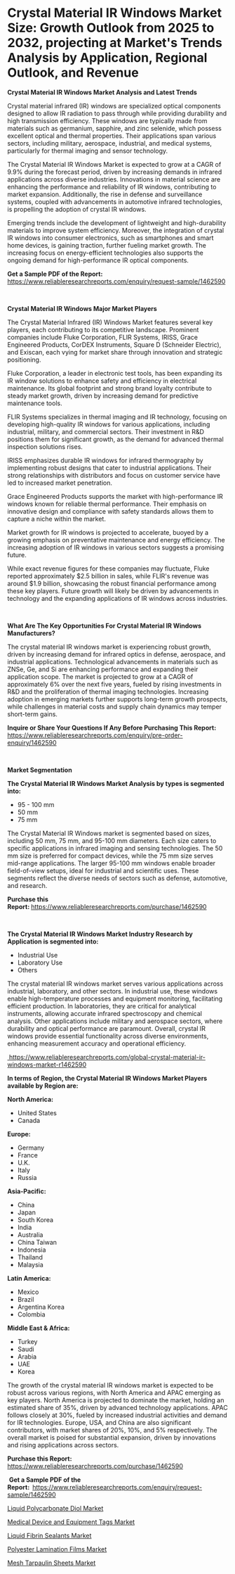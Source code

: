 <p><h1>Crystal Material IR Windows Market Size: Growth Outlook from 2025 to 2032, projecting at Market's Trends Analysis by Application, Regional Outlook, and Revenue</h1></p><p><strong>Crystal Material IR Windows Market Analysis and Latest Trends</strong></p>
<p><p>Crystal material infrared (IR) windows are specialized optical components designed to allow IR radiation to pass through while providing durability and high transmission efficiency. These windows are typically made from materials such as germanium, sapphire, and zinc selenide, which possess excellent optical and thermal properties. Their applications span various sectors, including military, aerospace, industrial, and medical systems, particularly for thermal imaging and sensor technology.</p><p>The Crystal Material IR Windows Market is expected to grow at a CAGR of 9.9% during the forecast period, driven by increasing demands in infrared applications across diverse industries. Innovations in material science are enhancing the performance and reliability of IR windows, contributing to market expansion. Additionally, the rise in defense and surveillance systems, coupled with advancements in automotive infrared technologies, is propelling the adoption of crystal IR windows. </p><p>Emerging trends include the development of lightweight and high-durability materials to improve system efficiency. Moreover, the integration of crystal IR windows into consumer electronics, such as smartphones and smart home devices, is gaining traction, further fueling market growth. The increasing focus on energy-efficient technologies also supports the ongoing demand for high-performance IR optical components.</p></p>
<p><strong>Get a Sample PDF of the Report:&nbsp;</strong> <a href="https://www.reliableresearchreports.com/enquiry/request-sample/1462590?utm_campaign=123&utm_medium=2&utm_source=Github&utm_content=ia&utm_term=03022025&utm_id=crystal-material-ir-windows">https://www.reliableresearchreports.com/enquiry/request-sample/1462590</a></p>
<p>&nbsp;</p>
<p><strong>Crystal Material IR Windows Major Market Players</strong></p>
<p><p>The Crystal Material Infrared (IR) Windows Market features several key players, each contributing to its competitive landscape. Prominent companies include Fluke Corporation, FLIR Systems, IRISS, Grace Engineered Products, CorDEX Instruments, Square D (Schneider Electric), and Exiscan, each vying for market share through innovation and strategic positioning.</p><p>Fluke Corporation, a leader in electronic test tools, has been expanding its IR window solutions to enhance safety and efficiency in electrical maintenance. Its global footprint and strong brand loyalty contribute to steady market growth, driven by increasing demand for predictive maintenance tools.</p><p>FLIR Systems specializes in thermal imaging and IR technology, focusing on developing high-quality IR windows for various applications, including industrial, military, and commercial sectors. Their investment in R&D positions them for significant growth, as the demand for advanced thermal inspection solutions rises.</p><p>IRISS emphasizes durable IR windows for infrared thermography by implementing robust designs that cater to industrial applications. Their strong relationships with distributors and focus on customer service have led to increased market penetration.</p><p>Grace Engineered Products supports the market with high-performance IR windows known for reliable thermal performance. Their emphasis on innovative design and compliance with safety standards allows them to capture a niche within the market.</p><p>Market growth for IR windows is projected to accelerate, buoyed by a growing emphasis on preventative maintenance and energy efficiency. The increasing adoption of IR windows in various sectors suggests a promising future.</p><p>While exact revenue figures for these companies may fluctuate, Fluke reported approximately $2.5 billion in sales, while FLIR's revenue was around $1.9 billion, showcasing the robust financial performance among these key players. Future growth will likely be driven by advancements in technology and the expanding applications of IR windows across industries.</p></p>
<p>&nbsp;</p>
<p><strong>What Are The Key Opportunities For Crystal Material IR Windows Manufacturers?</strong></p>
<p><p>The crystal material IR windows market is experiencing robust growth, driven by increasing demand for infrared optics in defense, aerospace, and industrial applications. Technological advancements in materials such as ZNSe, Ge, and Si are enhancing performance and expanding their application scope. The market is projected to grow at a CAGR of approximately 6% over the next five years, fueled by rising investments in R&D and the proliferation of thermal imaging technologies. Increasing adoption in emerging markets further supports long-term growth prospects, while challenges in material costs and supply chain dynamics may temper short-term gains.</p></p>
<p><strong>Inquire or Share Your Questions If Any Before Purchasing This Report:</strong> <a href="https://www.reliableresearchreports.com/enquiry/pre-order-enquiry/1462590?utm_campaign=123&utm_medium=2&utm_source=Github&utm_content=ia&utm_term=03022025&utm_id=crystal-material-ir-windows">https://www.reliableresearchreports.com/enquiry/pre-order-enquiry/1462590</a></p>
<p>&nbsp;</p>
<p><strong>Market Segmentation</strong></p>
<p><strong>The Crystal Material IR Windows Market Analysis by types is segmented into:</strong></p>
<p><ul><li>95 - 100 mm</li><li>50 mm</li><li>75 mm</li></ul></p>
<p><p>The Crystal Material IR Windows market is segmented based on sizes, including 50 mm, 75 mm, and 95-100 mm diameters. Each size caters to specific applications in infrared imaging and sensing technologies. The 50 mm size is preferred for compact devices, while the 75 mm size serves mid-range applications. The larger 95-100 mm windows enable broader field-of-view setups, ideal for industrial and scientific uses. These segments reflect the diverse needs of sectors such as defense, automotive, and research.</p></p>
<p><strong>Purchase this Report:&nbsp;</strong><a href="https://www.reliableresearchreports.com/purchase/1462590?utm_campaign=123&utm_medium=2&utm_source=Github&utm_content=ia&utm_term=03022025&utm_id=crystal-material-ir-windows">https://www.reliableresearchreports.com/purchase/1462590</a></p>
<p>&nbsp;</p>
<p><strong>The Crystal Material IR Windows Market Industry Research by Application is segmented into:</strong></p>
<p><ul><li>Industrial Use</li><li>Laboratory Use</li><li>Others</li></ul></p>
<p><p>The crystal material IR windows market serves various applications across industrial, laboratory, and other sectors. In industrial use, these windows enable high-temperature processes and equipment monitoring, facilitating efficient production. In laboratories, they are critical for analytical instruments, allowing accurate infrared spectroscopy and chemical analysis. Other applications include military and aerospace sectors, where durability and optical performance are paramount. Overall, crystal IR windows provide essential functionality across diverse environments, enhancing measurement accuracy and operational efficiency.</p></p>
<p><a href="https://www.reliableresearchreports.com/global-crystal-material-ir-windows-market-r1462590?utm_campaign=123&utm_medium=2&utm_source=Github&utm_content=ia&utm_term=03022025&utm_id=crystal-material-ir-windows">&nbsp;https://www.reliableresearchreports.com/global-crystal-material-ir-windows-market-r1462590</a></p>
<p><strong>In terms of Region, the Crystal Material IR Windows Market Players available by Region are:</strong></p>
<p>
    <p> <strong> North America: </strong>
        <ul>
            <li>United States</li>
            <li>Canada</li>
        </ul>
        </p> 
    <p> <strong> Europe: </strong>
        <ul>
            <li>Germany</li>
            <li>France</li>
            <li>U.K.</li>
            <li>Italy</li>
            <li>Russia</li>
        </ul>
        </p> 
    <p> <strong> Asia-Pacific: </strong>
        <ul>
            <li>China</li>
            <li>Japan</li>
            <li>South Korea</li>
            <li>India</li>
            <li>Australia</li>
            <li>China Taiwan</li>
            <li>Indonesia</li>
            <li>Thailand</li>
            <li>Malaysia</li>
        </ul>
        </p> 
    <p> <strong> Latin America: </strong>
        <ul>
            <li>Mexico</li>
            <li>Brazil</li>
            <li>Argentina Korea</li>
            <li>Colombia</li>
        </ul>
        </p> 
    <p> <strong> Middle East & Africa: </strong>
        <ul>
            <li>Turkey</li>
            <li>Saudi</li>
            <li>Arabia</li>
            <li>UAE</li>
            <li>Korea</li>
        </ul>
    </p>
    </p>
<p><p>The growth of the crystal material IR windows market is expected to be robust across various regions, with North America and APAC emerging as key players. North America is projected to dominate the market, holding an estimated share of 35%, driven by advanced technology applications. APAC follows closely at 30%, fueled by increased industrial activities and demand for IR technologies. Europe, USA, and China are also significant contributors, with market shares of 20%, 10%, and 5% respectively. The overall market is poised for substantial expansion, driven by innovations and rising applications across sectors.</p></p>
<p><strong>Purchase this Report: </strong><a href="https://www.reliableresearchreports.com/purchase/1462590?utm_campaign=123&utm_medium=2&utm_source=Github&utm_content=ia&utm_term=03022025&utm_id=crystal-material-ir-windows">https://www.reliableresearchreports.com/purchase/1462590</a></p>
<p>&nbsp;<strong>Get a Sample PDF of the Report:&nbsp;&nbsp;</strong><a href="https://www.reliableresearchreports.com/enquiry/request-sample/1462590?utm_campaign=123&utm_medium=2&utm_source=Github&utm_content=ia&utm_term=03022025&utm_id=crystal-material-ir-windows">https://www.reliableresearchreports.com/enquiry/request-sample/1462590</a></p>
<p><strong></strong></p>
<p><p><a href="https://github.com/hartsockdonnette82/Market-Research-Report-List-1/blob/main/liquid-polycarbonate-diol-market.md?utm_campaign=123&utm_medium=2&utm_source=Github&utm_content=ia&utm_term=03022025&utm_id=crystal-material-ir-windows">Liquid Polycarbonate Diol Market</a></p><p><a href="https://github.com/akaalahk/Market-Research-Report-List-1/blob/main/medical-device-and-equipment-tags-market.md?utm_campaign=123&utm_medium=2&utm_source=Github&utm_content=ia&utm_term=03022025&utm_id=crystal-material-ir-windows">Medical Device and Equipment Tags Market</a></p><p><a href="https://github.com/biomochaben4/Market-Research-Report-List-1/blob/main/liquid-fibrin-sealants-market.md?utm_campaign=123&utm_medium=2&utm_source=Github&utm_content=ia&utm_term=03022025&utm_id=crystal-material-ir-windows">Liquid Fibrin Sealants Market</a></p><p><a href="https://github.com/penglatilles/Market-Research-Report-List-1/blob/main/polyester-lamination-films-market.md?utm_campaign=123&utm_medium=2&utm_source=Github&utm_content=ia&utm_term=03022025&utm_id=crystal-material-ir-windows">Polyester Lamination Films Market</a></p><p><a href="https://github.com/agdonthisa/Market-Research-Report-List-1/blob/main/mesh-tarpaulin-sheets-market.md?utm_campaign=123&utm_medium=2&utm_source=Github&utm_content=ia&utm_term=03022025&utm_id=crystal-material-ir-windows">Mesh Tarpaulin Sheets Market</a></p></p>